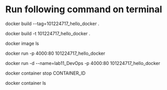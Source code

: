 
# Run following command on terminal

docker build --tag=101224717_hello_docker .

docker build -t 101224717_hello_docker .

docker image ls

docker run -p 4000:80 101224717_hello_docker

docker run -d --name=lab11_DevOps -p 4000:80 101224717_hello_docker

docker container stop CONTAINER_ID

docker container ls